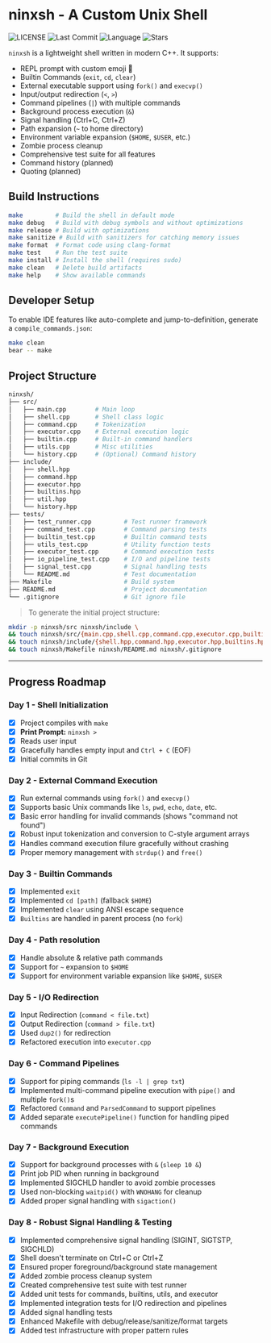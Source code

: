 # ninxsh - A Custom Unix Shell

![LICENSE](https://img.shields.io/badge/license-MIT-green.svg)
![Last Commit](https://img.shields.io/github/last-commit/AarambhaAnta/ninxsh)
![Language](https://img.shields.io/github/languages/top/AarambhaAnta/ninxsh)
![Stars](https://img.shields.io/github/stars/AarambhaAnta/ninxsh?style=social)

`ninxsh` is a lightweight shell written in modern C++. It supports:

- REPL prompt with custom emoji 🔮
- Builtin Commands (`exit`, `cd`, `clear`)
- External executable support using `fork()` and `execvp()`
- Input/output redirection (`<`, `>`)
- Command pipelines (`|`) with multiple commands
- Background process execution (`&`)
- Signal handling (Ctrl+C, Ctrl+Z)
- Path expansion (`~` to home directory)
- Environment variable expansion (`$HOME`, `$USER`, etc.)
- Zombie process cleanup
- Comprehensive test suite for all features
- Command history (planned)
- Quoting (planned)

## Build Instructions

```bash
make         # Build the shell in default mode
make debug   # Build with debug symbols and without optimizations
make release # Build with optimizations
make sanitize # Build with sanitizers for catching memory issues
make format  # Format code using clang-format
make test    # Run the test suite
make install # Install the shell (requires sudo)
make clean   # Delete build artifacts
make help    # Show available commands
```

## Developer Setup

To enable IDE features like auto-complete and jump-to-definition, generate a `compile_commands.json`:

```bash
make clean
bear -- make
```

## Project Structure

```bash
ninxsh/
├── src/
│   ├── main.cpp        # Main loop
│   ├── shell.cpp       # Shell class logic
│   ├── command.cpp     # Tokenization
│   ├── executor.cpp    # External execution logic
│   ├── builtin.cpp     # Built-in command handlers
│   ├── utils.cpp       # Misc utilities
│   └── history.cpp     # (Optional) Command history
├── include/
│   ├── shell.hpp
│   ├── command.hpp
│   ├── executor.hpp
│   ├── builtins.hpp
│   ├── util.hpp
│   └── history.hpp
├── tests/
│   ├── test_runner.cpp         # Test runner framework
│   ├── command_test.cpp        # Command parsing tests
│   ├── builtin_test.cpp        # Builtin command tests
│   ├── utils_test.cpp          # Utility function tests
│   ├── executor_test.cpp       # Command execution tests
│   ├── io_pipeline_test.cpp    # I/O and pipeline tests
│   ├── signal_test.cpp         # Signal handling tests
│   └── README.md               # Test documentation
├── Makefile                    # Build system
├── README.md                   # Project documentation
└── .gitignore                  # Git ignore file
```

> To generate the initial project structure:

```bash
mkdir -p ninxsh/src ninxsh/include \
&& touch ninxsh/src/{main.cpp,shell.cpp,command.cpp,executor.cpp,builtin.cpp,utils.cpp,history.cpp} \
&& touch ninxsh/include/{shell.hpp,command.hpp,executor.hpp,builtins.hpp,util.hpp,history.hpp} \
&& touch ninxsh/Makefile ninxsh/README.md ninxsh/.gitignore
```

---

## Progress Roadmap

### **Day 1** - Shell Initialization

- [x] Project compiles with `make`
- [x] **Print Prompt:** `ninxsh >`
- [x] Reads user input
- [x] Gracefully handles empty input and `Ctrl + C` (EOF)
- [x] Initial commits in Git

### **Day 2** - External Command Execution

- [x] Run external commands using `fork()` and `execvp()`
- [x] Supports basic Unix commands like `ls`, `pwd`, `echo`, `date`, etc.
- [x] Basic error handling for invalid commands (shows "command not found")
- [x] Robust input tokenization and conversion to C-style argument arrays
- [x] Handles command execution filure gracefully without crashing
- [x] Proper memory management with `strdup()` and `free()`

### **Day 3** - Builtin Commands

- [x] Implemented `exit`
- [x] Implemented `cd [path]` (fallback `$HOME`)
- [x] Implemented `clear` using ANSI escape sequence
- [x] `Builtins` are handled in parent process (no `fork`)

### **Day 4** - Path resolution

- [x] Handle absolute & relative path commands
- [x] Support for `~` expansion to `$HOME`
- [x] Support for environment variable expansion like `$HOME`, `$USER`

### **Day 5** - I/O Redirection

- [x] Input Redirection (`command < file.txt`)
- [x] Output Redirection (`command > file.txt`)
- [x] Used `dup2()` for redirection
- [x] Refactored execution into `executor.cpp`

### **Day 6** - Command Pipelines

- [x] Support for piping commands (`ls -l | grep txt`)
- [x] Implemented multi-command pipeline execution with `pipe()` and multiple `fork()`s
- [x] Refactored `Command` and `ParsedCommand` to support pipelines
- [x] Added separate `executePipeline()` function for handling piped commands

### **Day 7** - Background Execution

- [x] Support for background processes with `&` (`sleep 10 &`)
- [x] Print job PID when running in background
- [x] Implemented SIGCHLD handler to avoid zombie processes
- [x] Used non-blocking `waitpid()` with `WNOHANG` for cleanup
- [x] Added proper signal handling with `sigaction()`

### **Day 8** - Robust Signal Handling & Testing

- [x] Implemented comprehensive signal handling (SIGINT, SIGTSTP, SIGCHLD)
- [x] Shell doesn't terminate on Ctrl+C or Ctrl+Z
- [x] Ensured proper foreground/background state management
- [x] Added zombie process cleanup system
- [x] Created comprehensive test suite with test runner
- [x] Added unit tests for commands, builtins, utils, and executor
- [x] Implemented integration tests for I/O redirection and pipelines
- [x] Added signal handling tests
- [x] Enhanced Makefile with debug/release/sanitize/format targets
- [x] Added test infrastructure with proper pattern rules
